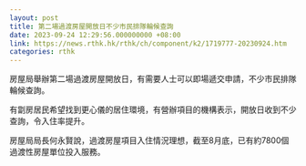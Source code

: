 ```yaml
---
layout: post
title: 第二場過渡房屋開放日不少市民排隊輪候查詢
date: 2023-09-24 12:29:56.000000000 +08:00
link: https://news.rthk.hk/rthk/ch/component/k2/1719777-20230924.htm
categories: rthk
---
```


房屋局舉辦第二場過渡房屋開放日，有需要人士可以即場遞交申請，不少市民排隊輪候查詢。

有劏房居民希望找到更心儀的居住環境，有營辦項目的機構表示，開放日收到不少查詢，令入住率提升。

房屋局局長何永賢說，過渡房屋項目入住情況理想，截至8月底，已有約7800個過渡性房屋單位投入服務。
